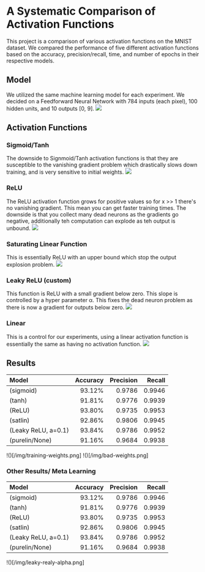 # A Systematic Comparison of Activation Functions

This project is a comparison of various activation functions on the MNIST dataset. We compared the performance of five different activation functions based on the accuracy, precision/recall, time, and number of epochs in their respective models.

## Model

We utilized the same machine learning model for each experiment. We decided on a Feedforward Neural Network with 784 inputs (each pixel), 100 hidden units, and 10 outputs [0, 9].
![](https://cdn-images-1.medium.com/max/1600/0*IUWJ5oJ_z6AiG7Ja.jpg)

## Activation Functions

### Sigmoid/Tanh

The downside to Signmoid/Tanh activation functions is that they are susceptible to the vanishing gradient problem which drastically slows down training, and is very sensitive to initial weights.
![](https://cdn-images-1.medium.com/max/1600/1*f9erByySVjTjohfFdNkJYQ.jpeg)

### ReLU

The ReLU activation function grows for positive values so for x >> 1 there's no vanishing gradient. This mean you can get faster training times. The downside is that you collect many dead neurons as the gradients go negative, additionally teh computation can explode as teh output is unbound.
![](https://i.stack.imgur.com/8CGlM.png)

### Saturating Linear Function

This is essentially ReLU with an upper bound which stop the output explosion problem.
![](https://www.mathworks.com/help/ident/ref/function_saturation.png)

### Leaky ReLU (custom)

This function is ReLU with a small gradient below zero. This slope is controlled by a hyper parameter α. This fixes the dead neuron problem as there is now a gradient for outputs below zero.
![](https://cdn-images-1.medium.com/max/1600/1*tqN5Q_DqdFgsPP6NpRPbfA.png)

### Linear

This is a control for our experiments, using a linear activation function is essentially the same as having no activation function.
![](https://www.researchgate.net/profile/Valerio_Lo_Brano/publication/259843708/figure/fig9/AS:322849555402767@1453984740551/The-most-common-activation-functions-a-step-function-b-linear-function-c-sigmoid.png)

## Results

|Model               |Accuracy  |Precision |Recall|
|:-------------------|---------:|---------:|-----:|
|(sigmoid)           |93.12%    |0.9786    |0.9946|
|(tanh)              |91.81%    |0.9776    |0.9939|
|(ReLU)              |93.80%    |0.9735    |0.9953|
|(satlin)            |92.86%    |0.9806    |0.9945|
|(Leaky ReLU, a=0.1) |93.84%    |0.9786    |0.9952|
|(purelin/None)      |91.16%    |0.9684    |0.9938|

!()[/img/training-weights.png]
!()[/img/bad-weights.png]

### Other Results/ Meta Learning
|Model              |Accuracy |Precision |Recall|
|:------------------|--------:|---------:|-----:|
|(sigmoid)          |93.12%   |0.9786    |0.9946|
|(tanh)             |91.81%   |0.9776    |0.9939|
|(ReLU)             |93.80%   |0.9735    |0.9953|
|(satlin)           |92.86%   |0.9806    |0.9945|
|(Leaky ReLU, a=0.1)|93.84%   |0.9786    |0.9952|
|(purelin/None)     |91.16%   |0.9684    |0.9938|

!()[/img/leaky-realy-alpha.png]
